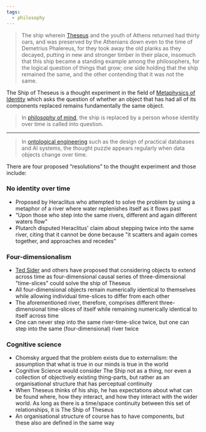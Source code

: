 ```yaml
---
tags:
  - philosophy
---
```

> The ship wherein [Theseus](craftdocs://open?blockId=489D9B1A-FEAC-401F-AE3B-BC92C17F4848&spaceId=a53d78c8-df29-00d1-e1cd-5b719dfac1f8) and the youth of Athens returned had thirty oars, and was preserved by the Athenians down even to the time of Demetrius Phalereus, for they took away the old planks as they decayed, putting in new and stronger timber in their place, insomuch that this ship became a standing example among the philosophers, for the logical question of things that grow; one side holding that the ship remained the same, and the other contending that it was not the same.

The Ship of Theseus is a thought experiment in the field of [Metaphysics of Identity](craftdocs://open?blockId=607057CD-3CA4-402A-88DE-734754729BDC&spaceId=a53d78c8-df29-00d1-e1cd-5b719dfac1f8) which asks the question of whether an object that has had all of its components replaced remains fundamentally the same object.

> In [philosophy of mind](https://en.wikipedia.org/wiki/Philosophy_of_mind), the ship is replaced by a person whose identity over time is called into question.

---

> In [ontological engineering](https://en.wikipedia.org/wiki/Ontological_engineering) such as the design of practical databases and AI systems, the thought puzzle appears regularly when data objects change over time.

There are four proposed “resolutions” to the thought experiment and those include:

### No identity over time

- Proposed by Heraclitus who attempted to solve the problem by using a metaphor of a river where water replenishes itself as it flows past
- “Upon those who step into the same rivers, different and again different waters flow”
- Plutarch disputed Heraclitus' claim about stepping twice into the same river, citing that it cannot be done because "it scatters and again comes together, and approaches and recedes"

### Four-dimensionalism

- [Ted Sider](https://en.wikipedia.org/wiki/Ted_Sider) and others have proposed that considering objects to extend across time as four-dimensional causal series of three-dimensional "time-slices" could solve the ship of Theseus
- All four-dimensional objects remain numerically identical to themselves while allowing individual time-slices to differ from each other
- The aforementioned river, therefore, comprises different three-dimensional time-slices of itself while remaining numerically identical to itself across time
- One can never step into the same river-time-slice twice, but one can step into the same (four-dimensional) river twice

### Cognitive science

- Chomsky argued that the problem exists due to externalism: the assumption that what is true in our minds is true in the world
- Cognitive Science would consider The Ship not as a thing, nor even a collection of objectively existing thing-parts, but rather as an organisational structure that has perceptual continuity
- When Theseus thinks of his ship, he has expectations about what can be found where, how they interact, and how they interact with the wider world. As long as there is a time/space continuity between this set of relationships, it is The Ship of Theseus
- An organisational structure of course has to have components, but these also are defined in the same way
